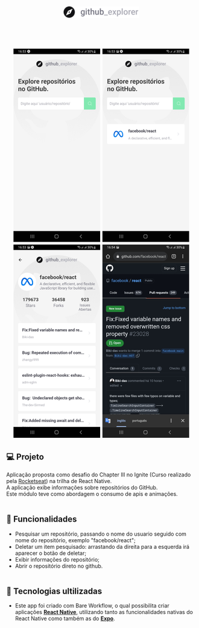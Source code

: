 
<h1 align="center">
   <img alt="logo githubexplorer" title="githubexplorer" src="src/assets/images/logo/logo.png" width="200px" /><br>
</h1>

<br>

<h1 align="center">
  <img alt="githubexplorer" title="githubexplorer" src="src/assets/readme/image1.jpg" width=230/>
  <img alt="githubexplorer" title="githubexplorer" src="src/assets/readme/image2.jpg" width=230/>
  <img alt="githubexplorer" title="githubexplorer" src="src/assets/readme/image3.jpg" width=230/>
  <img alt="githubexplorer" title="githubexplorer" src="src/assets/readme/image4.jpg" width=230/> 
</h1>

## 💻 Projeto

Aplicação proposta como desafio do Chapter III no Ignite (Curso realizado pela [Rocketseat](https://rocketseat.com.br/)) na trilha de React Native.<br>
A aplicação exibe informações sobre repositórios do GitHub.<br>
Este módulo teve como abordagem o consumo de apis e animações.<br><br>


## 💬 Funcionalidades
- Pesquisar um repositório, passando o nome do usuario seguido com nome do repositório, exemplo "facebook/react";
- Deletar um item pesquisado: arrastando da direita para a esquerda irá aparecer o botão de deletar;
- Exibir informações do repositório;
- Abrir o repositório direto no github.<br><br>


## 🚀 Tecnologias ultilizadas

- Este app foi criado com Bare Workflow, o qual possibilita criar aplicações **[React Native](https://reactnative.dev/)**, utilizando tanto as funcionalidades nativas do React Native como também as do **[Expo](https://docs.expo.io)**.

